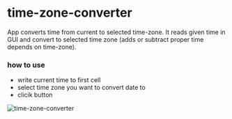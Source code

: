 # time-zone-converter
App converts time from current to selected time-zone. It reads given time in GUI and convert to selected time zone (adds or subtract proper time depends on time-zone).

### how to use

- write current time to first cell
- select time zone you want to convert date to
- clicik button 

![time-zone-converter](https://user-images.githubusercontent.com/85733696/180969498-9a13f226-fead-4000-97a5-537eaf1d55d1.PNG)






